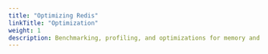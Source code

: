 ```yaml
---
title: "Optimizing Redis"
linkTitle: "Optimization"
weight: 1
description: Benchmarking, profiling, and optimizations for memory and latency
---
```

